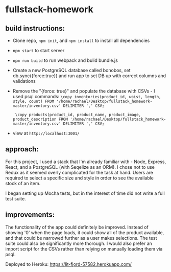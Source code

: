 # fullstack-homework
## build instructions:
* Clone repo, `npm init`, and `npm install` to install all dependencies
* `npm start` to start server
* `npm run build` to run webpack and bulid bundle.js
* Create a new PostgreSQL database called bonobos, set db.sync({force:true}) and
  run app to set DB up with correct columns and validations
* Remove the "{force: true}" and populate the database with CSVs - I used psql
  commands:  `\copy inventories(product_id, waist, length, style, count) FROM '/home/rachael/Desktop/fullstack_homework-master/inventory.csv' DELIMITER ',' CSV;`

  ` \copy products(product_id, product_name, product_image, product_description
    FROM '/home/rachael/Desktop/fullstack_homework-master/inventory.csv'
    DELIMITER ',' CSV;`

* view at `http://localhost:3001/`

## approach:

For this project, I used a stack that I'm already familiar with - Node, Express,
React, and a PostgreSQL (with Seqelize as an ORM). I chose not to use Redux as
it seemed overly complicated for the task at hand. Users are required to select
a specific size and style in order to see the available stock of an item.

I began setting up Mocha tests, but in the interest of time did not write a full
test suite.

## improvements:

The functionality of the app could definitely be improved. Instead of showing '0'
when the page loads, it could show all of the product available, and that could
be narrowed further as a user makes selections. The test suite could also be
significantly more thorough. I would also prefer an import script for the CSVs
rather than relying on manually loading them via psql.

Deployed to Heroku: https://lit-fjord-57582.herokuapp.com/
